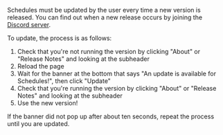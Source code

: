 Schedules must be updated by the user every time a new version is released. You can find out when a new release occurs by joining the [Discord server](https://discord.gg/M586RvpCWP).

To update, the process is as follows:
1. Check that you're not running the version by clicking "About" or "Release Notes" and looking at the subheader
2. Reload the page
3. Wait for the banner at the bottom that says "An update is available for Schedules!", then click "Update"
4. Check that you're running the version by clicking "About" or "Release Notes" and looking at the subheader
5. Use the new version!

If the banner did not pop up after about ten seconds, repeat the process until you are updated.